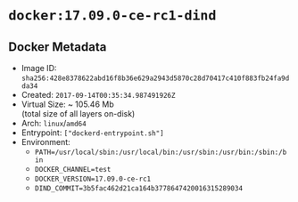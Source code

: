 # `docker:17.09.0-ce-rc1-dind`

## Docker Metadata

- Image ID: `sha256:428e8378622abd16f8b36e629a2943d5870c28d70417c410f883fb24fa9dda34`
- Created: `2017-09-14T00:35:34.987491926Z`
- Virtual Size: ~ 105.46 Mb  
  (total size of all layers on-disk)
- Arch: `linux`/`amd64`
- Entrypoint: `["dockerd-entrypoint.sh"]`
- Environment:
  - `PATH=/usr/local/sbin:/usr/local/bin:/usr/sbin:/usr/bin:/sbin:/bin`
  - `DOCKER_CHANNEL=test`
  - `DOCKER_VERSION=17.09.0-ce-rc1`
  - `DIND_COMMIT=3b5fac462d21ca164b3778647420016315289034`
